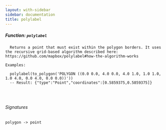 ```yaml
---
layout: with-sidebar
sidebar: documentation
title: polylabel
---
```


##### Function: `polylabel`
```
  Returns a point that must exist within the polygon borders. It uses the recursive grid-based algorithm described here: https://github.com/mapbox/polylabel#how-the-algorithm-works

Examples:

  polylabel(to_polygon('POLYGON ((0.0 0.0, 4.0 0.0, 4.0 1.0, 1.0 1.0, 1.0 4.0, 0.0 4.0, 0.0 0.0))'))
  -- Result: {"type":"Point","coordinates":[0.5859375,0.5859375]}




```

###### Signatures
    polygon -> point

